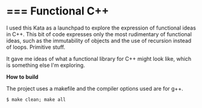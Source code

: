 ===
Functional C++
===

I used this Kata as a launchpad to explore the expression of functional ideas in C++.  This bit of code expresses only the most rudimentary of functional ideas, such as the immutability of objects and the use of recursion instead of loops.  Primitive stuff.

It gave me ideas of what a functional library for C++ might look like, which is something else I'm exploring.


**How to build**

The project uses a makefile and the compiler options used are for g++.

```$ make clean; make all```
